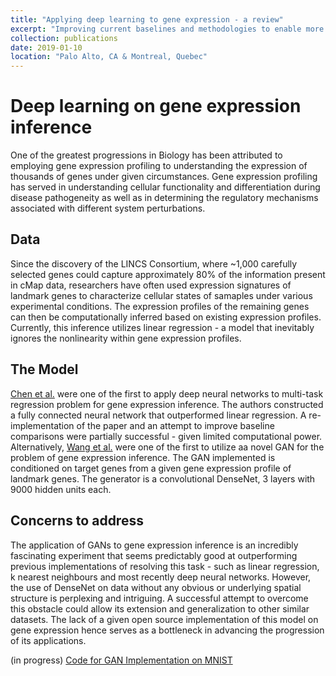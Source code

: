 ```yaml
---
title: "Applying deep learning to gene expression - a review"
excerpt: "Improving current baselines and methodologies to enable more accurate gene expression inference"
collection: publications
date: 2019-01-10
location: "Palo Alto, CA & Montreal, Quebec"
---
```


# Deep learning on gene expression inference  

One of the greatest progressions in Biology has been attributed to employing gene expression profiling to understanding the expression of thousands of genes under given circumstances. Gene expression profiling has served in understanding cellular functionality and differentiation during disease pathogeneity as well as in determining the regulatory mechanisms associated with different system perturbations. 

## Data 

Since the discovery of the LINCS Consortium, where ~1,000 carefully selected genes could capture approximately 80% of the information present in cMap data, researchers have often used expression signatures of landmark genes to characterize cellular states of samaples under various experimental conditions. The expression profiles of the remaining genes can then be computationally inferred based on existing expression profiles. Currently, this inference utilizes linear regression - a model that inevitably ignores the nonlinearity within gene expression profiles. 

## The Model 

[Chen et al.](files/geneexpr.pdf) were one of the first to apply deep neural networks to multi-task regression problem for gene expression inference. The authors constructed a fully connected neural network that outperformed linear regression. A re-implementation of the paper and an attempt to improve baseline comparisons were partially successful - given limited computational power. 
 Alternatively, [Wang et al.](files/gans-geneexpr.pdf) were one of the first to utilize aa novel GAN for the problem of gene expression inference. The GAN implemented is conditioned on target genes from a given gene expression profile of landmark genes. The generator is a convolutional DenseNet, 3 layers with 9000 hidden units each. 
 

## Concerns to address

The application of GANs to gene expression inference is an incredibly fascinating experiment that seems predictably good at outperforming previous implementations of resolving this task - such as linear regression, k nearest neighbours and most recently deep neural networks. However, the use of DenseNet on data without any obvious or underlying spatial structure is perplexing and intriguing. A successful attempt to overcome this obstacle could allow its extension and generalization to other similar datasets. The lack of a given open source implementation of this model on gene expression hence serves as a bottleneck in advancing the progression of its applications. 

(in progress) [Code for GAN Implementation on MNIST](https://github.com/kmualim/DCGAN-Keras-Implementation)
